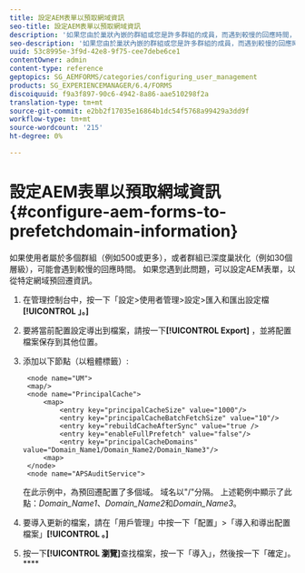 ```yaml
---
title: 設定AEM表單以預取網域資訊
seo-title: 設定AEM表單以預取網域資訊
description: '如果您由於巢狀內嵌的群組或您是許多群組的成員，而遇到較慢的回應時間，請設定AEM表單以預回遷網域資訊。 '
seo-description: '如果您由於巢狀內嵌的群組或您是許多群組的成員，而遇到較慢的回應時間，請設定AEM表單以預回遷網域資訊。 '
uuid: 53c8995e-3f9d-42e8-9f75-cee7debe6ce1
contentOwner: admin
content-type: reference
geptopics: SG_AEMFORMS/categories/configuring_user_management
products: SG_EXPERIENCEMANAGER/6.4/FORMS
discoiquuid: f9a3f897-90c6-4942-8a86-aae510298f2a
translation-type: tm+mt
source-git-commit: e2bb2f17035e16864b1dc54f5768a99429a3dd9f
workflow-type: tm+mt
source-wordcount: '215'
ht-degree: 0%

---
```



# 設定AEM表單以預取網域資訊{#configure-aem-forms-to-prefetchdomain-information}

如果使用者屬於多個群組（例如500或更多），或者群組已深度巢狀化（例如30個層級），可能會遇到較慢的回應時間。 如果您遇到此問題，可以設定AEM表單，以從特定網域預回遷資訊。

1. 在管理控制台中，按一下「設定>使用者管理>設定>匯入和匯出設定檔&#x200B;**[!UICONTROL 」。]**
1. 要將當前配置設定導出到檔案，請按一下&#x200B;**[!UICONTROL Export]** ，並將配置檔案保存到其他位置。
1. 添加以下節點（以粗體標籤）:

   ```as3
    <node name="UM"> 
    <map/>  
    <node name="PrincipalCache"> 
        <map> 
            <entry key="principalCacheSize" value="1000"/> 
            <entry key="principalCacheBatchFetchSize" value="10"/> 
            <entry key="rebuildCacheAfterSync" value="true /> 
            <entry key="enableFullPrefetch" value="false"/> 
            <entry key="principalCacheDomains" value="Domain_Name1/Domain_Name2/Domain_Name3"/> 
        <map> 
    </node> 
    <node name="APSAuditService">
   ```

   在此示例中，為預回遷配置了多個域。 域名以&quot;/&quot;分隔。 上述範例中顯示了此點：*Domain_Name1*、*Domain_Name2*&#x200B;和&#x200B;*Domain_Name3*。

1. 要導入更新的檔案，請在「用戶管理」中按一下「配置」>「導入和導出配置檔案」**[!UICONTROL 。]**
1. 按一下&#x200B;**[!UICONTROL 瀏覽]**&#x200B;查找檔案，按一下「導入」，然後按一下「確定」。****

